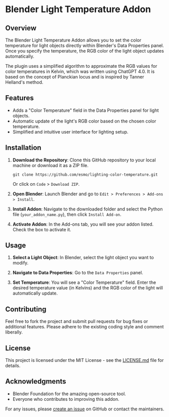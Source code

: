 # Blender Light Temperature Addon

## Overview

The Blender Light Temperature Addon allows you to set the color temperature for light objects directly within Blender's Data Properties panel. Once you specify the temperature, the RGB color of the light object updates automatically.

The plugin uses a simplified algorithm to approximate the RGB values for color temperatures in Kelvin, which was written using ChatGPT 4.0. It is based on the concept of Planckian locus and is inspired by Tanner Helland's method.

## Features

- Adds a "Color Temperature" field in the Data Properties panel for light objects.
- Automatic update of the light's RGB color based on the chosen color temperature.
- Simplified and intuitive user interface for lighting setup.

## Installation

1. **Download the Repository**: Clone this GitHub repository to your local machine or download it as a ZIP file.

    ```
    git clone https://github.com/esmo/lighting-color-temperature.git
    ```

    Or click on `Code` > `Download ZIP`.

2. **Open Blender**: Launch Blender and go to `Edit > Preferences > Add-ons > Install`.

3. **Install Addon**: Navigate to the downloaded folder and select the Python file (`your_addon_name.py`), then click `Install Add-on`.

4. **Activate Addon**: In the Add-ons tab, you will see your addon listed. Check the box to activate it.

## Usage

1. **Select a Light Object**: In Blender, select the light object you want to modify.

2. **Navigate to Data Properties**: Go to the `Data Properties` panel.

3. **Set Temperature**: You will see a "Color Temperature" field. Enter the desired temperature value (in Kelvins) and the RGB color of the light will automatically update.

## Contributing

Feel free to fork the project and submit pull requests for bug fixes or additional features. Please adhere to the existing coding style and comment liberally.

## License

This project is licensed under the MIT License - see the [LICENSE.md](LICENSE.md) file for details.

## Acknowledgments

- Blender Foundation for the amazing open-source tool.
- Everyone who contributes to improving this addon.

For any issues, please [create an issue](https://github.com/YourUsername/BlenderLightTemperatureAddon/issues) on GitHub or contact the maintainers.
